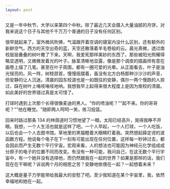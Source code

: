 ```yaml
---
layout: post
---
```


又是一年中秋节，大学以来第四个中秋。除了最近几天会摄入大量油腻的月饼，对我来说这个日子与其他千千万万个普通的日子没有任何区别。

很早就起来了。室外微风吹拂，气温跟开着空调的寝室内没什么区别，还有额外的新鲜空气。西方的天空出奇的蓝，天空还散落着羊毛卷般的云。晨光熹微，透过南校层层叠叠的树叶撒了下来。天啊，我爱死那样美妙的东西了。那些被阳光照耀得略显透明，又微微发着光的叶子。脉茎清晰地显露，像是那个调皮的插画师有意在画卷上描了几笔。甚至在叶子周围，都有一圈可爱的光晕。从正面看去，叶子是油光锃亮的。风一阵，树枝颔首，慢慢摇摆着，虽没有北方白杨那种沙沙沙的声音，但安静的让人沉迷。清晨的园东校道也是一如既往的安静，偶尔一两个慢跑的人掠过，踩在树叶上咯吱咯吱地响。我想我早上起得来很大程度上是因为南校的清晨。如此美好的世界错过真是太可惜了。

打球时遇到上次那个长得很像麦迪的黑人。"你的喷油呢？""起不来。你的哥哥呢？""他在睡觉。"随即两人呵呵一笑，练习投篮。

回来时路过那条 134 的林荫道时习惯地望了一眼。太阳已经高升，晃得我睁不开眼。我想，一个人生活也就是这样了吧。一个人早起，一个人打球，一个人吃饭，以后也会一个人去图书馆。草地里的黑猫瞪着大眼睛盯着我。突然想起薛定谔的波函数方程。他说每个电子在下一刻有可能出现在任何位置，这样每一秒钟过去，都会因此而产生无数个平行宇宙。宏观来看，人的想法也可能因为神经元化学组成成分原子的电子的位置不同而改变。有没有一种可能，我问自己，在这无数个平行宇宙中，有一个她并没有选择他，而仍然跟我在一起的世界？如果是那样的话，我们现在在干嘛呢？诉说两个月的相思之苦？安静地依偎在一起？一起想着未来？

这大概是量子力学能带给我最大的安慰了吧。至少我知道在某个宇宙里，我，依然幸福地和她在一起。
